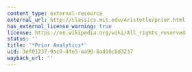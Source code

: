 ```yaml
---
content_type: external-resource
external_url: http://classics.mit.edu/Aristotle/prior.html
has_external_license_warning: true
license: https://en.wikipedia.org/wiki/All_rights_reserved
status: ''
title: '*Prior Analytics*'
uid: 3ef01237-9ac0-4fe5-aa90-8ad10cbd3237
wayback_url: ''
---
```

